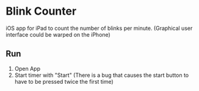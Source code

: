 # Blink Counter
iOS app for iPad to count the number of blinks per minute. 
(Graphical user interface could be warped on the iPhone)

 ## Run
 1. Open App
 2. Start timer with "Start" (There is a bug that causes the start button to have to be pressed twice the first time)

